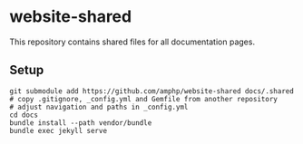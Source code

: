 # website-shared

This repository contains shared files for all documentation pages.

## Setup

```
git submodule add https://github.com/amphp/website-shared docs/.shared
# copy .gitignore, _config.yml and Gemfile from another repository
# adjust navigation and paths in _config.yml
cd docs
bundle install --path vendor/bundle
bundle exec jekyll serve
```
